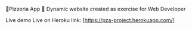 🍕Pizzeria App 🍕
Dynamic website created as exercise for Web Developer

Live demo
Live on Heroku link: [https://pza-project.herokuapp.com/]
